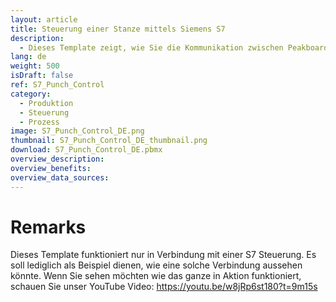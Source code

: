 ```yaml
---
layout: article
title: Steuerung einer Stanze mittels Siemens S7
description: 
  - Dieses Template zeigt, wie Sie die Kommunikation zwischen Peakboard und einer Stanze, mit Hilfe einer Siemens S7 Steuerung, einrichten können.
lang: de
weight: 500
isDraft: false
ref: S7_Punch_Control
category:
  - Produktion
  - Steuerung
  - Prozess
image: S7_Punch_Control_DE.png
thumbnail: S7_Punch_Control_DE_thumbnail.png
download: S7_Punch_Control_DE.pbmx
overview_description:
overview_benefits:
overview_data_sources:
---
```

# Remarks 
Dieses Template funktioniert nur in Verbindung mit einer S7 Steuerung. Es soll lediglich als Beispiel dienen, wie eine solche Verbindung aussehen könnte. Wenn Sie sehen möchten wie das ganze in Aktion funktioniert, schauen Sie unser YouTube Video: https://youtu.be/w8jRp6st180?t=9m15s